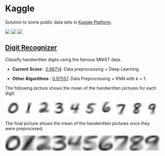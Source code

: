# Kaggle

Solution to some public data sets in [Kaggle Platform](http://www.kaggle.com/).

[![](https://img.shields.io/badge/subject-Data%20Science-orange.svg)](http://www.kaggle.com/)
[![](https://img.shields.io/badge/language-R-red.svg)](http://www.kaggle.com/)
[![](https://img.shields.io/badge/license-MIT-blue.svg)](http://opensource.org/licenses/MIT)

## [Digit Recognizer](http://www.kaggle.com/c/digit-recognizer)

Classify handwritten digits using the famous MNIST data.

- **Current Score** : [0.98714](http://www.kaggle.com/users/231200/andreshp).  Data preprocessing + Deep Learning.

- **Other Algorithms** : [0.97557](http://www.kaggle.com/users/231200/andreshp). Data Preprocessing + KNN with k = 1.

The following picture shows the mean of the handwritten pictures for each digit.

![](https://github.com/andreshp/Kaggle/blob/master/DigitRecognizor/images/averages.png)

The final picture shows the mean of the handwritten pictures once they were preprocesed.

![](https://github.com/andreshp/Kaggle/blob/master/DigitRecognizor/images/averages_preprocessed.png)
